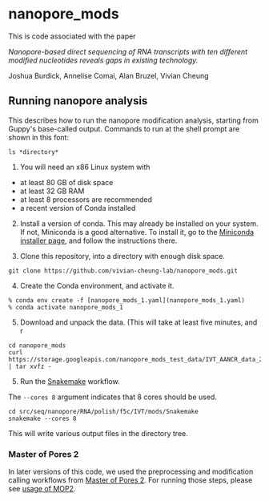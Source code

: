 # nanopore_mods

This is code associated with the paper

*Nanopore-based direct sequencing of RNA transcripts with ten different modified nucleotides reveals gaps in existing technology.*

Joshua Burdick, Annelise Comai, Alan Bruzel, Vivian Cheung

## Running nanopore analysis

This describes how to run the nanopore modification analysis, starting from Guppy's
base-called output. Commands to run at the shell prompt are shown in this font:

```
ls *directory*
```

1. You will need an x86 Linux system with
- at least 80 GB of disk space
- at least 32 GB RAM
- at least 8 processors are recommended
- a recent version of Conda installed

2. Install a version of conda. This may already be installed on your
system. If not, Miniconda is a good alternative. To install it,
go to the [Miniconda installer page](https://docs.conda.io/en/latest/miniconda.html),
and follow the instructions there.

3. Clone this repository, into a directory with enough disk space.

```
git clone https://github.com/vivian-cheung-lab/nanopore_mods.git
```

4. Create the Conda environment, and activate it.

```
% conda env create -f [nanopore_mods_1.yaml](nanopore_mods_1.yaml)
% conda activate nanopore_mods_1
```

5. Download and unpack the data. (This will take at least five minutes, and r

```
cd nanopore_mods
curl https://storage.googleapis.com/nanopore_mods_test_data/IVT_AANCR_data_20230708.tar.gz | tar xvfz -
```

5. Run the 
[Snakemake](https://snakemake.readthedocs.io/en/stable/)
workflow.

The `--cores 8` argument indicates that 8 cores should be used.

```
cd src/seq/nanopore/RNA/polish/f5c/IVT/mods/Snakemake
snakemake --cores 8
```

This will write various output files in the directory tree.

### Master of Pores 2

In later versions of this code, we used the preprocessing and modification calling
workflows from
[Master of Pores 2](https://github.com/biocorecrg/MOP2).
For running those steps, please see
[usage of MOP2](MOP2).

